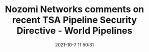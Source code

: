 ---
"title": "Nozomi Networks comments on recent TSA Pipeline Security Directive - World Pipelines"
"date": "2021-10-7 11:50:31"
"feed_name": "GOOGLENEWSINDUSTRIAL"
"feed_website": "https://news.google.com/search?q=industrial%2Bincident&hl=en-US&gl=US&ceid=US:en"
"feed_rss": "https://news.google.com/rss/search?q=industrial%2Bincident&hl=en-US&gl=US&ceid=US:en"
"link": "https://www.worldpipelines.com/regulations-and-standards/07102021/nozomi-networks-comments-on-recent-tsa-pipeline-security-directive/"
"source": "{'href': 'https://www.worldpipelines.com', 'title': 'World Pipelines'}"
"file": "_posts/2021-1-1-d95eb3d0a60a16faf5b1d6784f13c1a04e51670f.md"
"accident": "1"
"drilling": "1"
"dead": "0"
"injured": "0"
"arrested": "0"
"place": "unknown place"
"where": "unknown site"
"causes": "unknown"
"place_uri": "unknown place"
---